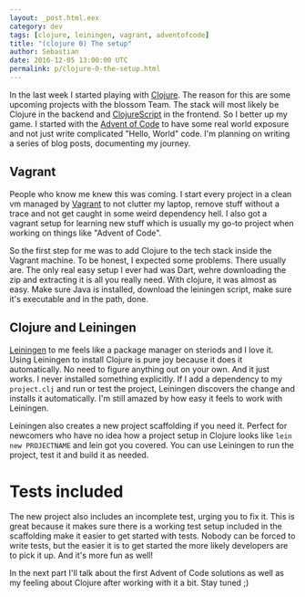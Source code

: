 ```yaml
---
layout: _post.html.eex
category: dev
tags: [clojure, leiningen, vagrant, adventofcode]
title: "(clojure 0) The setup"
author: Sebastian
date: 2016-12-05 13:00:00 UTC
permalink: p/clojure-0-the-setup.html
---
```

In the last week I started playing with [Clojure](https://clojure.org/). The reason for this are some upcoming projects with the blossom Team. The stack will most likely be Clojure in the backend and [ClojureScript](https://clojurescript.org/) in the frontend. So I better up my game. I started with the [Advent of Code](http://adventofcode.com/) to have some real world exposure and not just write complicated "Hello, World" code. I'm planning on writing a series of blog posts, documenting my journey.

## Vagrant

People who know me knew this was coming. I start every project in a clean vm managed by [Vagrant](https://www.vagrantup.com/) to not clutter my laptop, remove stuff without a trace and not get caught in some weird dependency hell. I also got a vagrant setup for learning new stuff which is usually my go-to project when working on things like "Advent of Code".

So the first step for me was to add Clojure to the tech stack inside the Vagrant machine. To be honest, I expected some problems. There usually are. The only real easy setup I ever had was Dart, wehre downloading the zip and extracting it is all you really need. With clojure, it was almost as easy. Make sure Java is installed, download the leiningen script, make sure it's executable and in the path, done.

## Clojure and Leiningen

[Leiningen](http://leiningen.org/) to me feels like a package manager on steriods and I love it. Using Leiningen to install Clojure is pure joy because it does it automatically. No need to figure anything out on your own. And it just works. I never installed something explicitly. If I add a dependency to my `project.clj` and run or test the project, Leiningen discovers the change and installs it automatically. I'm still amazed by how easy it feels to work with Leiningen.

Leiningen also creates a new project scaffolding if you need it. Perfect for newcomers who have no idea how a project setup in Clojure looks like `lein new PROJECTNAME` and lein got you covered. You can use Leiningen to run the project, test it and build it as needed.

# Tests included

The new project also includes an incomplete test, urging you to fix it. This is great because it makes sure there is a working test setup included in the scaffolding make it easier to get started with tests. Nobody can be forced to write tests, but the easier it is to get started the more likely developers are to pick it up. And it's more fun as well!

In the next part I'll talk about the first Advent of Code solutions as well as my feeling about Clojure after working with it a bit. Stay tuned ;)

